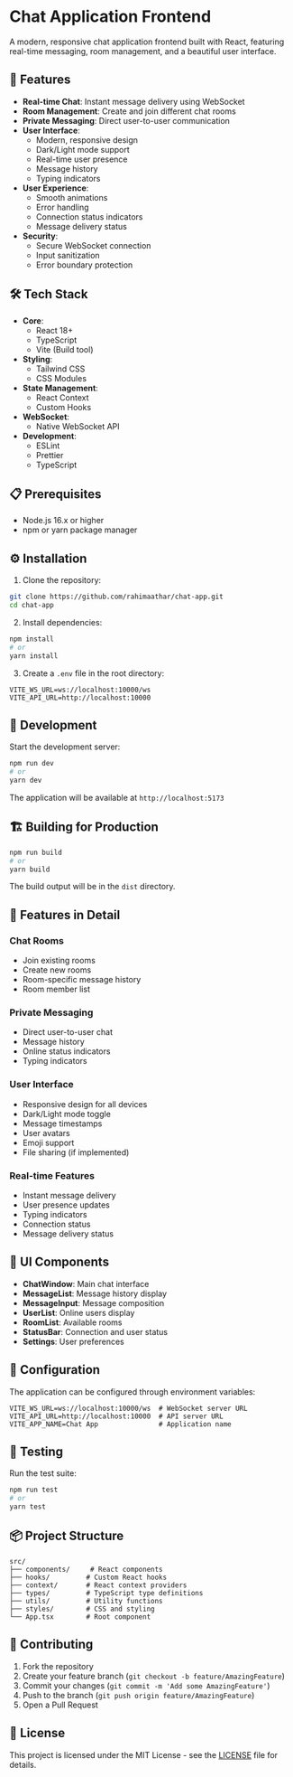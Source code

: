 # Chat Application Frontend

A modern, responsive chat application frontend built with React, featuring real-time messaging, room management, and a beautiful user interface.

## 🚀 Features

- **Real-time Chat**: Instant message delivery using WebSocket
- **Room Management**: Create and join different chat rooms
- **Private Messaging**: Direct user-to-user communication
- **User Interface**:
  - Modern, responsive design
  - Dark/Light mode support
  - Real-time user presence
  - Message history
  - Typing indicators
- **User Experience**:
  - Smooth animations
  - Error handling
  - Connection status indicators
  - Message delivery status
- **Security**:
  - Secure WebSocket connection
  - Input sanitization
  - Error boundary protection

## 🛠️ Tech Stack

- **Core**:
  - React 18+
  - TypeScript
  - Vite (Build tool)
- **Styling**:
  - Tailwind CSS
  - CSS Modules
- **State Management**:
  - React Context
  - Custom Hooks
- **WebSocket**:
  - Native WebSocket API
- **Development**:
  - ESLint
  - Prettier
  - TypeScript

## 📋 Prerequisites

- Node.js 16.x or higher
- npm or yarn package manager

## ⚙️ Installation

1. Clone the repository:
```bash
git clone https://github.com/rahimaathar/chat-app.git
cd chat-app
```

2. Install dependencies:
```bash
npm install
# or
yarn install
```

3. Create a `.env` file in the root directory:
```env
VITE_WS_URL=ws://localhost:10000/ws
VITE_API_URL=http://localhost:10000
```

## 🚀 Development

Start the development server:
```bash
npm run dev
# or
yarn dev
```

The application will be available at `http://localhost:5173`

## 🏗️ Building for Production

```bash
npm run build
# or
yarn build
```

The build output will be in the `dist` directory.

## 📱 Features in Detail

### Chat Rooms
- Join existing rooms
- Create new rooms
- Room-specific message history
- Room member list

### Private Messaging
- Direct user-to-user chat
- Message history
- Online status indicators
- Typing indicators

### User Interface
- Responsive design for all devices
- Dark/Light mode toggle
- Message timestamps
- User avatars
- Emoji support
- File sharing (if implemented)

### Real-time Features
- Instant message delivery
- User presence updates
- Typing indicators
- Connection status
- Message delivery status

## 🎨 UI Components

- **ChatWindow**: Main chat interface
- **MessageList**: Message history display
- **MessageInput**: Message composition
- **UserList**: Online users display
- **RoomList**: Available rooms
- **StatusBar**: Connection and user status
- **Settings**: User preferences

## 🔧 Configuration

The application can be configured through environment variables:

```env
VITE_WS_URL=ws://localhost:10000/ws  # WebSocket server URL
VITE_API_URL=http://localhost:10000  # API server URL
VITE_APP_NAME=Chat App               # Application name
```

## 🧪 Testing

Run the test suite:
```bash
npm run test
# or
yarn test
```

## 📦 Project Structure

```
src/
├── components/     # React components
├── hooks/         # Custom React hooks
├── context/       # React context providers
├── types/         # TypeScript type definitions
├── utils/         # Utility functions
├── styles/        # CSS and styling
└── App.tsx        # Root component
```

## 🤝 Contributing

1. Fork the repository
2. Create your feature branch (`git checkout -b feature/AmazingFeature`)
3. Commit your changes (`git commit -m 'Add some AmazingFeature'`)
4. Push to the branch (`git push origin feature/AmazingFeature`)
5. Open a Pull Request

## 📄 License

This project is licensed under the MIT License - see the [LICENSE](../LICENSE) file for details.



